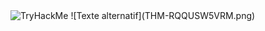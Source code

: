  <img src="https://tryhackme-badges.s3.amazonaws.com/elone.png" alt="TryHackMe">
![Texte alternatif](THM-RQQUSW5VRM.png)
